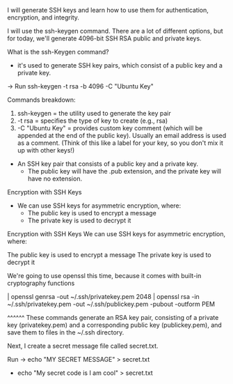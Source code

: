 I will generate SSH keys and learn how to use them for authentication, encryption, and integrity.

I will use the ssh-keygen command. There are a lot of different options, but for today, we'll generate 4096-bit SSH RSA public and private keys.
 
What is the ssh-Keygen command? 
  - it's used to generate SSH key pairs, which consist of a public key and a private key.

-> Run ssh-keygen -t rsa -b 4096 -C "Ubuntu Key"

Commands breakdown:
1. ssh-keygen = the utility used to generate the key pair
2. -t rsa = specifies the type of key to create (e.g., rsa)
3. -C "Ubuntu Key" = provides custom key comment (which will be appended at the end of the public key).
Usually an email address is used as a comment. (Think of this like a label for your key, so you don't mix it up with other keys!)

- An SSH key pair that consists of a public key and a private key.
    - The public key will have the .pub extension, and the private key will have no extension.

Encryption with SSH Keys
- We can use SSH keys for asymmetric encryption, where:
    - The public key is used to encrypt a message
    - The private key is used to decrypt it

Encryption with SSH Keys
We can use SSH keys for asymmetric encryption, where:

The public key is used to encrypt a message
The private key is used to decrypt it


We're going to use openssl this time, because it comes with built-in cryptography functions

 | openssl genrsa -out ~/.ssh/privatekey.pem 2048
 | openssl rsa -in  ~/.ssh/privatekey.pem -out ~/.ssh/publickey.pem -pubout -outform PEM

^^^^^^ These commands generate an RSA key pair, consisting of a private key (privatekey.pem) and a corresponding public key (publickey.pem), and save them to files in the ~/.ssh directory.

Next, I create a secret message file called secret.txt.

Run -> echo "MY SECRET MESSAGE" > secret.txt
   - echo "My secret code is I am cool" > secret.txt

























